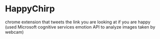 # HappyChirp
chrome extension that tweets the link you are looking at if you are happy (used Microsoft cognitive services emotion API to analyze images taken by webcam)
